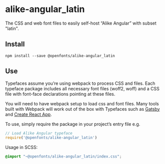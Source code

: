 
# alike-angular_latin

The CSS and web font files to easily self-host “Alike Angular” with subset "latin".

## Install

`npm install --save @openfonts/alike-angular_latin`

## Use

Typefaces assume you’re using webpack to process CSS and files. Each typeface
package includes all necessary font files (woff2, woff) and a CSS file with
font-face declarations pointing at these files.

You will need to have webpack setup to load css and font files. Many tools built
with Webpack will work out of the box with Typefaces such as [Gatsby](https://github.com/gatsbyjs/gatsby)
and [Create React App](https://github.com/facebookincubator/create-react-app).

To use, simply require the package in your project’s entry file e.g.

```javascript
// Load Alike Angular typeface
require('@openfonts/alike-angular_latin')
```

Usage in SCSS:
```scss
@import "~@openfonts/alike-angular_latin/index.css";
```
